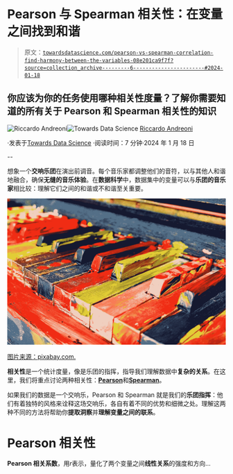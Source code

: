 # Pearson 与 Spearman 相关性：在变量之间找到和谐

> 原文：[`towardsdatascience.com/pearson-vs-spearman-correlation-find-harmony-between-the-variables-08e201ca9f7f?source=collection_archive---------6-----------------------#2024-01-18`](https://towardsdatascience.com/pearson-vs-spearman-correlation-find-harmony-between-the-variables-08e201ca9f7f?source=collection_archive---------6-----------------------#2024-01-18)

## 你应该为你的任务使用哪种相关性度量？了解你需要知道的所有关于 Pearson 和 Spearman 相关性的知识

[](https://medium.com/@riccardo.andreoni?source=post_page---byline--08e201ca9f7f--------------------------------)![Riccardo Andreoni](https://medium.com/@riccardo.andreoni?source=post_page---byline--08e201ca9f7f--------------------------------)[](https://towardsdatascience.com/?source=post_page---byline--08e201ca9f7f--------------------------------)![Towards Data Science](https://towardsdatascience.com/?source=post_page---byline--08e201ca9f7f--------------------------------) [Riccardo Andreoni](https://medium.com/@riccardo.andreoni?source=post_page---byline--08e201ca9f7f--------------------------------)

·发表于[Towards Data Science](https://towardsdatascience.com/?source=post_page---byline--08e201ca9f7f--------------------------------) ·阅读时间：7 分钟·2024 年 1 月 18 日

--

想象一个**交响乐团**在演出前调音。每个音乐家都调整他们的音符，以与其他人和谐地融合，确保**无缝的音乐体验**。在**数据科学**中，数据集中的变量可以与**乐团的音乐家**相比较：理解它们之间的和谐或不和谐至关重要。

![](img/2cd39090d9590cac52a499fb4df60505.png)

[图片来源：pixabay.com.](https://en.wikipedia.org/wiki/Spearman%27s_rank_correlation_coefficient)

**相关性**是一个统计度量，像是乐团的指挥，指导我们理解数据中**复杂的关系**。在这里，我们将重点讨论两种相关性：[**Pearson**](https://en.wikipedia.org/wiki/Pearson_correlation_coefficient)和[**Spearman**](https://en.wikipedia.org/wiki/Spearman%27s_rank_correlation_coefficient)。

如果我们的数据是一个交响乐，Pearson 和 Spearman 就是我们的**乐团指挥**：他们有着独特的风格来诠释这场交响乐，各自有着不同的优势和细微之处。理解这两种不同的方法将帮助你**提取洞察**并**理解变量之间的联系**。

# Pearson 相关性

**Pearson 相关系数**，用*r*表示，量化了两个变量之间**线性关系**的强度和方向…

